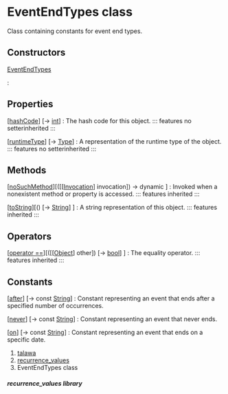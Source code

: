 
<div>

# EventEndTypes class

</div>


Class containing constants for event end types.



## Constructors

[EventEndTypes](../constants_recurrence_values/EventEndTypes/EventEndTypes.md)

:   



## Properties

[[hashCode](https://api.flutter.dev/flutter/dart-core/Object/hashCode.html)] [→ [int](https://api.flutter.dev/flutter/dart-core/int-class.html)]
:   The hash code for this object.
    ::: features
    no setterinherited
    :::

[[runtimeType](https://api.flutter.dev/flutter/dart-core/Object/runtimeType.html)] [→ [Type](https://api.flutter.dev/flutter/dart-core/Type-class.html)]
:   A representation of the runtime type of the object.
    ::: features
    no setterinherited
    :::



## Methods

[[noSuchMethod](https://api.flutter.dev/flutter/dart-core/Object/noSuchMethod.html)][([[[Invocation](https://api.flutter.dev/flutter/dart-core/Invocation-class.md)] invocation]) → dynamic ]
:   Invoked when a nonexistent method or property is accessed.
    ::: features
    inherited
    :::

[[toString](https://api.flutter.dev/flutter/dart-core/Object/toString.html)][() [→ [String](https://api.flutter.dev/flutter/dart-core/String-class.html)] ]
:   A string representation of this object.
    ::: features
    inherited
    :::



## Operators

[[operator ==](https://api.flutter.dev/flutter/dart-core/Object/operator_equals.html)][([[[Object](https://api.flutter.dev/flutter/dart-core/Object-class.md)] other]) [→ [bool](https://api.flutter.dev/flutter/dart-core/bool-class.html)] ]
:   The equality operator.
    ::: features
    inherited
    :::



## Constants

[[after](../constants_recurrence_values/EventEndTypes/after-constant.md)] [→ const [String](https://api.flutter.dev/flutter/dart-core/String-class.html)]
:   Constant representing an event that ends after a specified number of
    occurrences.

[[never](../constants_recurrence_values/EventEndTypes/never-constant.md)] [→ const [String](https://api.flutter.dev/flutter/dart-core/String-class.html)]
:   Constant representing an event that never ends.

[[on](../constants_recurrence_values/EventEndTypes/on-constant.md)] [→ const [String](https://api.flutter.dev/flutter/dart-core/String-class.html)]
:   Constant representing an event that ends on a specific date.







1.  [talawa](../index.md)
2.  [recurrence_values](../constants_recurrence_values/)
3.  EventEndTypes class

##### recurrence_values library







